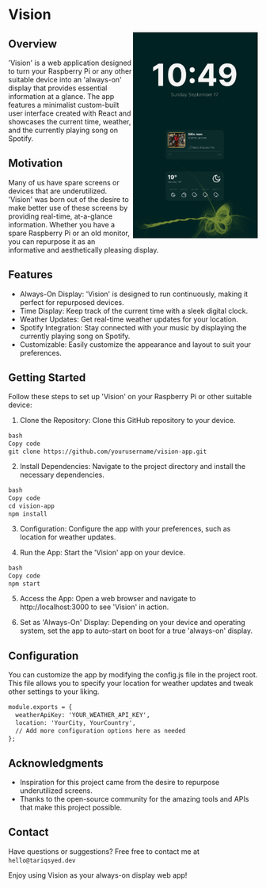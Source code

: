 # Vision

<img align="right" src="vision.png" width="50%" height="50%">

## Overview

<p>'Vision' is a web application designed to turn your Raspberry Pi or any other suitable device into an 'always-on' display that provides essential information at a glance. The app features a minimalist custom-built user interface created with React and showcases the current time, weather, and the currently playing song on Spotify.</p>

## Motivation
<p>Many of us have spare screens or devices that are underutilized. 'Vision' was born out of the desire to make better use of these screens by providing real-time, at-a-glance information. Whether you have a spare Raspberry Pi or an old monitor, you can repurpose it as an informative and aesthetically pleasing display.</p>

## Features
- Always-On Display: 'Vision' is designed to run continuously, making it perfect for repurposed devices.
- Time Display: Keep track of the current time with a sleek digital clock.
- Weather Updates: Get real-time weather updates for your location.
- Spotify Integration: Stay connected with your music by displaying the currently playing song on Spotify.
- Customizable: Easily customize the appearance and layout to suit your preferences.

## Getting Started
Follow these steps to set up 'Vision' on your Raspberry Pi or other suitable device:

1. Clone the Repository: Clone this GitHub repository to your device.
```
bash
Copy code
git clone https://github.com/yourusername/vision-app.git
```
2. Install Dependencies: Navigate to the project directory and install the necessary dependencies.
```
bash
Copy code
cd vision-app
npm install
```
3. Configuration: Configure the app with your preferences, such as location for weather updates.

4. Run the App: Start the 'Vision' app on your device.
```
bash
Copy code
npm start
```
5. Access the App: Open a web browser and navigate to http://localhost:3000 to see 'Vision' in action.

6. Set as 'Always-On' Display: Depending on your device and operating system, set the app to auto-start on boot for a true 'always-on' display.

## Configuration
You can customize the app by modifying the config.js file in the project root. This file allows you to specify your location for weather updates and tweak other settings to your liking.
```
module.exports = {
  weatherApiKey: 'YOUR_WEATHER_API_KEY',
  location: 'YourCity, YourCountry',
  // Add more configuration options here as needed
};
```

## Acknowledgments
- Inspiration for this project came from the desire to repurpose underutilized screens.
- Thanks to the open-source community for the amazing tools and APIs that make this project possible.

## Contact
Have questions or suggestions? Free free to contact me at `hello@tariqsyed.dev`

Enjoy using Vision as your always-on display web app!
